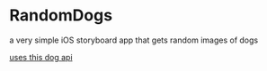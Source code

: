 # RandomDogs
a very simple iOS storyboard app that gets random images of dogs

[uses this dog api](https://dog.ceo/dog-api/)
